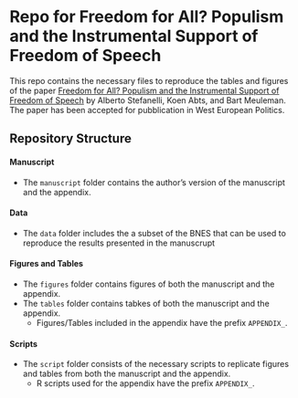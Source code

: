 # Repo for Freedom for All? Populism and the Instrumental Support of Freedom of Speech

This repo contains the necessary files to reproduce the tables and figures of the paper [Freedom for All? Populism and the Instrumental Support of Freedom of Speech](https://doi.org/10.1080/01402382.2024.2434798) by Alberto Stefanelli, Koen Abts, and Bart Meuleman. The paper has been accepted for pubblication in West European Politics. 

## Repository Structure

#### Manuscript
- The `manuscript` folder contains the author’s version of the manuscript and the appendix.

#### Data
- The `data` folder includes the a subset of the BNES that can be used to reproduce the results presented in the manuscrupt 

#### Figures and Tables
- The `figures` folder contains figures of both the manuscript and the appendix.
- The `tables` folder contains tabkes of both the manuscript and the appendix.
  - Figures/Tables included in the appendix have the prefix `APPENDIX_`.

#### Scripts
- The `script` folder consists of the necessary scripts to replicate figures and tables from both the manuscript and the appendix.
    - R scripts used for the appendix have the prefix `APPENDIX_`.



